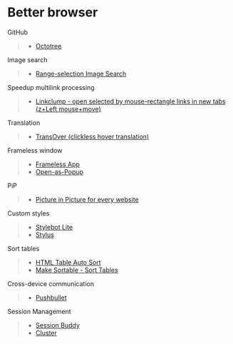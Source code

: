 Better browser
=

GitHub 
>- [Octotree](https://chrome.google.com/webstore/detail/octotree/bkhaagjahfmjljalopjnoealnfndnagc?hl=ru)

Image search
>- [Range-selection Image Search](https://chrome.google.com/webstore/detail/range-selection-image-sea/gmhecmaeajphjedhdjogmmaakkfainfk)

Speedup multilink processing
>- [Linkclump - open selected by mouse-rectangle links in new tabs (z+Left mouse+move)](https://chrome.google.com/webstore/detail/linkclump/lfpjkncokllnfokkgpkobnkbkmelfefj)

Translation
>- [TransOver (clickless hover translation)](https://chrome.google.com/webstore/detail/transover/aggiiclaiamajehmlfpkjmlbadmkledi)

Frameless window
>- [Frameless App](https://chrome.google.com/webstore/detail/framelessapp-ext/peoodjkcnljekllfedckepfejklfomed)
>- [Open-as-Popup](https://chrome.google.com/webstore/detail/open-as-popup/ncppfjladdkdaemaghochfikpmghbcpc)

PiP
>- [Picture in Picture for every website](https://chrome.google.com/webstore/detail/picture-in-picture-for-ev/hepbieccgbieoeaigepkojmogpkjfpin)

Custom styles
>- [Stylebot Lite](https://chrome.google.com/webstore/detail/stylebot-lite/lkcdgdbfbbnpnljlalmcjnepgjnmgigh)
>- [Stylus](https://chrome.google.com/webstore/detail/stylus/clngdbkpkpeebahjckkjfobafhncgmne)

Sort tables
>- [HTML Table Auto Sort](https://chrome.google.com/webstore/detail/html-table-auto-sort/bpgbkjehkeffmmjfmdlmjjlffgkdcljp)
>- [Make Sortable - Sort Tables](https://chrome.google.com/webstore/detail/make-sortable-sort-tables/bmbmkaepgekfmflkhclfgijjdeemloeo)

Cross-device communication
>- [Pushbullet](https://chrome.google.com/webstore/detail/pushbullet/chlffgpmiacpedhhbkiomidkjlcfhogd)

Session Management
>- [Session Buddy](https://chrome.google.com/webstore/detail/session-buddy/edacconmaakjimmfgnblocblbcdcpbko)
>- [Cluster](https://github.com/kcant/PublicRep/issues/24#issuecomment-551424065)
